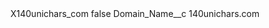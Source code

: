 <?xml version="1.0" encoding="UTF-8"?>
<CustomMetadata xmlns="http://soap.sforce.com/2006/04/metadata" xmlns:xsi="http://www.w3.org/2001/XMLSchema-instance" xmlns:xsd="http://www.w3.org/2001/XMLSchema">
    <label>X140unichars_com</label>
    <protected>false</protected>
    <values>
        <field>Domain_Name__c</field>
        <value xsi:type="xsd:string">140unichars.com</value>
    </values>
</CustomMetadata>
